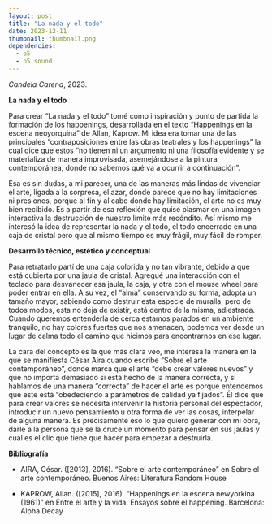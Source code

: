 ```yaml
---
layout: post
title: "La nada y el todo"
date: 2023-12-11
thumbnail: thumbnail.png
dependencies:
  - p5
  - p5.sound
---
```


<div id="div-sketch">
  <script type="text/javascript" src="sketch.js"></script>
</div>

_Candela Carena_, 2023.

**La nada y el todo**

Para crear “La nada y el todo” tomé como inspiración y punto de partida la formación de los happenings, desarrollada en el texto “Happenings en la escena neoyorquina” de Allan, Kaprow. Mi idea era tomar una de las principales “contraposiciones entre las obras teatrales y los happenings” la cual dice que estos “no tienen ni un argumento ni una filosofía evidente y se materializa de manera improvisada, asemejándose a la pintura contemporánea, donde no sabemos qué va a ocurrir a continuación”.

Esa es sin dudas, a mi parecer, una de las maneras más lindas de vivenciar el arte, ligada a la sorpresa, el azar, donde parece que no hay limitaciones ni presiones, porque al fin y al cabo donde hay limitación, el arte no es muy bien recibido. Es a partir de esa reflexión que quise plasmar en una imagen interactiva la destrucción de nuestro límite más recóndito. Así mismo me interesó la idea de representar la nada y el todo, el todo encerrado en una caja de cristal pero que al mismo tiempo es muy frágil, muy fácil de romper.


**Desarrollo técnico, estético y conceptual**

Para retratarlo partí de una caja colorida y no tan vibrante, debido a que está cubierta por una jaula de cristal. Agregué una interacción con el teclado para desvanecer esa jaula, la caja, y otra con el mouse wheel para poder entrar en ella. A su vez, el “alma” conservando su forma, adopta un tamaño mayor, sabiendo como destruir esta especie de muralla, pero de todos modos, esta no deja de existir, está dentro de la misma, adiestrada. Cuando queremos entenderla de cerca estamos parados en un ambiente tranquilo, no hay colores fuertes que nos amenacen, podemos ver desde un lugar de calma todo el camino que hicimos para encontrarnos en ese lugar.

La cara del concepto es la que más clara veo, me interesa la manera en la que se manifiesta César Aira cuando escribe “Sobre el arte contemporáneo”,  donde marca que el arte “debe crear valores nuevos” y que no importa demasiado si está hecho de la manera correcta, y si hablamos de una manera “correcta” de hacer el arte es porque entendemos que este está “obedeciendo a parámetros de calidad ya fijados”. Él dice que para crear valores se necesita intervenir la historia personal del espectador, introducir un nuevo pensamiento u otra forma de ver las cosas, interpelar de alguna manera. Es precisamente eso lo que quiero generar con mi obra, darle a la persona que se la cruce un momento para pensar en sus jaulas y cuál es el clic que tiene que hacer para empezar a destruirla.


**Bibliografía**

- AIRA, César. ([2013], 2016). “Sobre el arte contemporáneo” en Sobre el arte contemporáneo. Buenos Aires: Literatura Random House

- KAPROW, Allan. ([2015], 2016). “Happenings en la escena newyorkina (1961)” en Entre el arte y la vida. Ensayos sobre el happening. Barcelona: Alpha Decay
